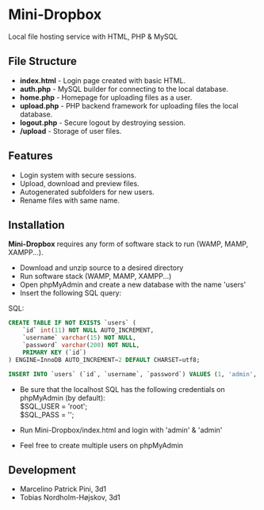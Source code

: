 # Mini-Dropbox
Local file hosting service with HTML, PHP & MySQL

## File Structure
  - **index.html** - Login page created with basic HTML.
  - **auth.php** - MySQL builder for connecting to the local database.
  - **home.php** - Homepage for uploading files as a user.
  - **upload.php** - PHP backend framework for uploading files the local database.
  - **logout.php** - Secure logout by destroying session.
  - **/upload** - Storage of user files.

## Features
  - Login system with secure sessions.
  - Upload, download and preview files.
  - Autogenerated subfolders for new users.
  - Rename files with same name.

## Installation
**Mini-Dropbox** requires any form of software stack to run (WAMP, MAMP, XAMPP...).

- Download and unzip source to a desired directory
- Run software stack (WAMP, MAMP, XAMPP...)
- Open phpMyAdmin and create a new database with the name 'users'
- Insert the following SQL query:

SQL:
```SQL
CREATE TABLE IF NOT EXISTS `users` (
	`id` int(11) NOT NULL AUTO_INCREMENT,
  	`username` varchar(15) NOT NULL,
  	`password` varchar(200) NOT NULL,
    PRIMARY KEY (`id`)
) ENGINE=InnoDB AUTO_INCREMENT=2 DEFAULT CHARSET=utf8;

INSERT INTO `users` (`id`, `username`, `password`) VALUES (1, 'admin', 'admin');
```
- Be sure that the localhost SQL has the following credentials on phpMyAdmin (by default):  
$SQL_USER = 'root';  
$SQL_PASS = '';  

- Run Mini-Dropbox/index.html and login with 'admin' & 'admin'
- Feel free to create multiple users on phpMyAdmin

## Development
- Marcelino Patrick Pini, 3d1
- Tobias Nordholm-Højskov, 3d1
